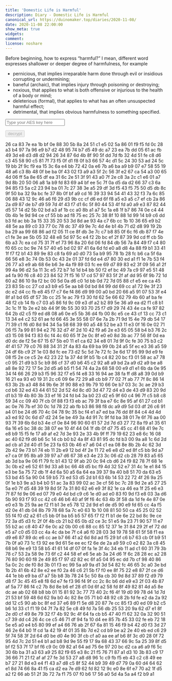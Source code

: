 ```yaml
---
title: 'Domestic Life is Harmful'
description: Diary - Domestic Life is Harmful
canonical_url: https://duinomaker.top/diaries/2020-11-08/
date: 2020-11-08 22:00:00
show_meta: true
widgets:
comment:
license: noshare
---
```


Before beginning, how to express “harmful?” I mean, different word expresses shallower or deeper degree of harmfulness, for example
- pernicious, that implies irreparable harm done through evil or insidious corrupting or undermining;
- baneful (archaic), that implies injury through poisoning or destroying;
- noxious, that applies to what is both offensive or injurious to the health of a body or mind;
- deleterious (formal), that applies to what has an often unsuspected harmful effect;
- detrimental, that implies obvious harmfulness to something specified.

<script async src="https://server.duinomaker.top/blog/assets/crypto-js.min.js" defer></script>
<script src="https://server.duinomaker.top/blog/assets/decrypt.js" defer></script>
<div class="field has-addons">
<p class="control has-icons-left">
    <input id="password" class="input" type="password" maxlength="16" placeholder="Type your AES key here" digest="06c827befa68038b94d9acdd87e8353a183db6dbe0b47d55fe9e8002812ce709">
    <span class="icon is-small is-left">
        <i id="input-bar-icon" class="fas fa-lock"></i>
    </span>
</p>
<p class="control">
    <button id="decrypt" class="button" onclick="decryptAll()" disabled>decrypt</button>
</p>
</div>

<span class="encrypted" iv="B8j+iDXtJh0Y2i/u">26 ca 83 7e ea 1b bf 0e 88 30 5b 8a 24 51 c1 e5 02 5a 86 01 f9 f5 fd 0c 28 a3 b4 97 7a 96 e9 b7 d2 48 95 74 b7 d5 49 dc a7 23 ea 7b dd 05 61 ac fb 49 3d e8 d3 d8 d2 94 26 34 87 6d 4b 8f 90 5f dd 7d fb 32 4d 51 fe c8 d6 c3 45 58 90 c5 81 7f 73 f5 0f d1 f8 0f b3 66 57 4c d1 5c 24 30 53 ad 24 5c 19 bb 2f 9c f9 ea 15 3c 6a e4 bb 72 42 0a e6 7b a6 ba a9 b9 07 e7 58 55 19 48 a6 c3 8b 48 0f be ba 0f 43 02 f3 a9 a3 5f 2c 56 3f e2 67 ca 54 a3 00 65 4d 06 ff 5a 8e 65 df ea 31 6c 2e 51 3f 91 43 a0 7f 2e c8 3a 2c c1 e6 01 a7 9d 8b 20 50 06 a8 1a b9 fd 83 69 a4 bf ee 5c 7f 0a d5 da d2 66 37 c3 6a 94 85 f3 5a c2 23 94 ba 01 7c 27 38 3e a5 29 df 3d f5 43 f5 75 50 d5 db 8c 9f 50 ba 32 9a bc fe 37 8b 0f bf a9 cd 16 39 33 94 54 41 43 32 f3 7a 6c 85 06 88 43 12 9c 46 a6 f6 29 d3 9b cc cf d6 ed 6f f8 a5 e3 a5 c7 ef cb 2a 86 2a d9 87 de b7 d9 59 7d 4f 43 f7 d1 6c 5f 80 44 53 4f fd a0 a9 e3 87 82 44 d5 57 14 d2 5b 02 bd a3 af 1b cc a0 8b a1 a7 5c 1a e8 1f b7 86 74 0e c4 44 0b 4b 1e 9d 94 ce cf 55 bb ad f8 75 ec 25 7c 38 8f 10 88 1d 99 14 b9 c6 dd b3 fd ac bb 3a 15 33 35 20 53 3d 8d ae 93 4a c7 6b cc 1b 10 36 65 e9 b2 48 5e aa 89 c0 33 77 0c 78 dc 37 49 9e 7c 4d 4e b1 4b 71 d2 d8 99 19 2b ba 29 aa 99 68 86 ad f2 05 11 ce 8f db 3e 7c c7 b8 85 0f 6c f6 db 87 f7 4e c1 fe 3e ae 5b 05 32 48 e8 5d 97 5c e4 f2 2b bc ef 2f 87 39 9d cd ff cb 5b 6b a3 7c ea cd 75 31 7f ef 73 96 8a 20 6d 06 fd 84 db 56 7a 84 49 f7 c4 80 f0 65 cc bc 9e 74 57 40 e5 bd 02 97 41 6a 6d fd e0 a8 d8 4a 88 f9 b1 33 41 1f f7 f2 b1 43 89 9e 83 c8 fa 69 a0 d0 73 5a b9 95 78 1b 28 fc b6 ca 5f 6a 66 56 e8 3c 74 0b 53 0c 43 2e 01 37 fd 6d e4 d7 80 30 ed a1 f1 1e 7b 53 f4 26 77 a3 e9 ab 68 6e b6 3e 4a f9 89 03 fc ee 69 d7 89 83 e2 3f 09 56 a1 2f 99 4a 96 d2 5a 11 3c e5 72 b7 1d 1d b4 bb 50 f2 ef bc 49 7a c9 97 e5 51 48 a4 fa 90 f6 c8 40 23 84 52 7f f5 16 17 cd 57 97 83 5f 2f af dd 95 6f 9b 72 1d 60 a2 86 10 9a f2 bc 00 5d 0a d6 c0 1d bb 0d 72 7d 05 88 cf e5 ee ca 45 23 83 5b cc 27 cd a3 b9 e5 5e aa b8 0d bd 84 99 dd 69 cc a1 72 9e 3f 23 dc e2 d4 cc fb e8 45 f7 c7 6e f4 86 d9 99 00 a0 bd 20 66 a5 91 07 53 3f e4 8f a1 bd 65 df 57 3b cc 25 1e ac 79 f3 30 fd 62 5e 66 62 79 4b 60 af ba fe 48 f2 cb 14 fb c7 03 a5 86 fd 9c 09 e3 df a2 b2 89 5e 36 a9 ea d2 f1 c8 b1 3c 1c 1f 1b 2e e2 bb 44 9f 9b 55 30 93 70 25 f7 d9 29 74 43 4e ca fe 97 82 64 2b d2 c5 f9 ed d8 08 a6 0e e5 5b 36 d4 fb 00 8c e5 ce 43 cf 13 cc 73 c1 13 34 e4 c2 52 61 ae fd 66 45 3e 55 58 07 6e 7a 2b 71 9d 15 4e 79 db 54 17 71 39 c1 f6 d0 8d 94 34 5a 58 68 39 60 a5 48 52 be a3 11 e3 0f 16 0e 02 71 06 f5 7a 99 81 94 e2 76 32 d7 4f 2d 10 42 f9 a6 2e e3 65 05 58 b4 b3 76 2c d3 15 08 94 f3 83 6c f4 4c 60 65 1f 2e 0c 8f e0 e0 8d 3b ac 77 56 8f 0d ea d0 dc de f2 5e 67 15 67 5b e0 11 e1 ca 62 34 e8 01 7d 9f 0c fe 30 75 b3 c2 4f 41 57 79 c0 76 88 34 31 2f 4a 83 4a 69 ba 99 0b 24 a5 5f ec e3 36 a5 59 24 df 6b c9 2f 1e 03 8d fc ee 73 d2 5c 5d 7e 72 fc 3e 6d 17 95 99 9d e9 fe 08 f5 2e ce c5 2e 42 23 22 1a 37 4d 9f b5 1b c4 82 20 bc f3 01 58 ac a7 78 c0 95 21 d9 b3 5c b9 86 cf 37 d0 b6 45 c2 92 a8 a9 bd 2a a9 d2 a9 be a8 a8 8e 92 72 17 5e 2d d5 a6 b5 f1 54 74 4a 2a 68 58 00 e9 d1 e1 6b da 0e 95 34 f4 66 26 29 b3 f5 96 32 f7 e5 f4 e8 33 16 94 ae 38 fa ff d8 a8 39 0d b9 16 21 ea 93 e0 19 31 2c c6 09 6e 72 29 a8 cb b9 77 02 7f ab 77 7f 8c 86 14 63 3b 2b a3 48 84 9b 6e 3f 90 88 e3 9b 79 10 66 0e b7 03 3c 3c ae 29 b3 cd b6 32 ed 43 44 61 52 2d 52 4d 8c d0 3d 47 72 d4 e3 de 43 d9 83 20 9d d1 b3 19 4b 80 3b 33 ef 16 24 fd b4 3a b0 23 d2 e5 9f 60 c4 96 7f c5 b8 c8 59 34 cc 09 40 7f cb 0f 88 f3 f3 eb ac 79 3f ba e7 6c 8e 95 af 61 27 cd b1 ac 0e 76 7b ef 30 0c 1d 78 22 ab fb b3 86 98 f8 dc a9 d9 5d 03 df 26 c6 91 a4 01 be 24 d6 70 4c 04 78 9c 35 bc f4 e1 a7 ed ba 76 dd 8f 84 c4 4d 4d a3 ed 92 0c 6d d7 d2 24 5e be 49 3a 4d 91 7c 9f fd ba 38 01 7e 6f 76 aa 00 93 7f 39 6b 6d b3 4e cf 0e 84 96 90 60 61 57 2d 7d d3 27 72 8a f9 a1 35 61 6a 16 e5 bc 38 dc 38 07 ee 10 4f 44 04 1f db 0f d7 75 45 cc 41 68 41 9e 7c e8 b9 15 f5 fe 17 a9 af e2 7d 3e 93 2e 33 4b 9f ff 79 19 62 23 e8 6c 16 08 ac 40 62 f9 d6 b6 5c 14 cb b0 b2 4a 8f 43 81 95 dc fd b3 00 9a a8 1c 6d 2d ad cb a1 2d 40 d1 5e 23 fa 63 0b 46 e7 a6 04 c1 ea 08 8e 8b 2b 4c 62 3d 2b 42 9e 73 b1 74 eb 11 2b e9 12 bd 4f 2e 11 72 e6 e8 d2 ed 8f c5 bb 9d a7 e7 ca 0f 95 8b a9 39 97 a7 d6 67 38 e3 4e 23 3c 06 d2 cb 28 79 83 a5 65 ab 3d ba 9e 06 f1 79 fc b1 43 12 9f ab 20 0c 94 cb d6 24 f9 82 78 7f 68 1e 3c 0b e2 e6 52 61 9d 33 a8 bc 66 48 d5 bc f9 4d 32 52 e7 31 4c 1e e1 84 15 e3 be 5a 75 72 db 1f 4d 6a 50 a5 6a 64 ea 39 37 9a 40 b8 51 70 da 63 e5 53 bd 45 5a 90 04 59 b5 73 ed 53 d5 2d b1 63 6b 14 53 22 72 4f 26 9a 25 0f 1e b3 9e a3 b4 b0 51 ac 3a 83 99 02 ac 3e cf 56 bc 7c 28 9d 2e a5 27 25 5a e0 7f d5 48 39 19 8d 5f 7a 31 80 62 e6 e9 3f 82 1e ca 46 ea 1f 25 e6 e3 7f 87 fd 9e 06 ed 07 79 e0 4d bd c9 c6 1e d0 ad e0 83 f0 9d f3 e8 03 3a d6 5b 90 93 f7 93 cc 42 c6 46 b6 40 af 9f f6 4c 63 4b 3f 58 da 1d fe 4e 87 0e e0 e3 1b 25 9a ae f2 f1 b1 3e e5 78 12 2d 9d e1 de d5 90 e9 fd 65 cc 4a f5 d2 0e 41 db 04 8b 79 78 68 5a 7c e0 63 1b 10 08 81 50 50 ca 45 25 02 52 55 f4 f0 d2 a2 61 c5 bb 0f ba b5 b5 57 65 f7 f2 f1 b1 de 6e 22 bd 8c 9e ce 72 3a d5 d3 fc 2f 0f 4b cb 21 b2 65 0b d2 ce 3c 51 e5 9a 23 71 90 57 11 e7 55 b2 ac c8 40 47 6e 0c a2 0b 00 c6 88 cc 85 12 37 1e 31 84 29 2f ef 72 dd e5 a7 c0 d5 03 cc 4a 4c da be 7f c4 a6 f0 28 03 3d 19 78 58 61 5f 58 f1 ea d9 e6 87 89 dc e6 cc ae b7 66 41 a2 6d 8d ad f5 29 bf c6 b7 63 cb 0f b9 51 7b 0f a0 73 1c f3 92 ee 9d 61 5e ee ec f2 6e de 2a a9 59 c0 e2 82 3a c8 45 68 b6 9e e9 13 58 b5 41 61 14 df 07 0f fa 1e 3f 4c 34 eb 11 ad c1 60 31 79 3b 78 c7 53 2a 58 9e 73 6f c2 44 58 ef e6 5e ab 3a 24 d6 1f 6c 28 28 ec a2 28 76 80 90 60 f8 2e 49 85 f7 97 d2 82 ec 6f a5 04 95 ec dd 7b cf 98 40 86 5a 0c 2c de f0 8d 3b 01 f3 ec 99 5a a9 9a d1 3d 54 82 fc 46 65 3c a0 3e bd 1b 2b 41 6b 42 8e e2 ee f0 2a 46 c6 21 5b f7 f0 ee 8f 75 22 e8 87 2f ce d6 44 1e bb e9 ba d7 a7 5b b8 3b 78 24 5c 50 8a cb 30 9d 8d 37 89 f2 d9 79 d8 f7 3c 45 45 e8 f8 6d e7 fe f3 96 f4 9f cc 2c 8c b6 dd e9 e3 2f 03 4b 87 af 5a 77 86 f4 c2 7b 8d 8e b6 ef 28 d1 0d 6f a2 58 fd 8f 49 82 81 4d a5 8e dc ae ab 02 68 b8 bb 01 15 81 92 3c 77 73 40 2c f6 4f 19 d0 99 78 d4 1d 7d 21 53 bf 59 48 6d 62 9a b0 4c 82 8e 05 71 b0 48 92 c8 2b fd fe e2 da 2a 92 dd 12 c5 90 ab bc 8f ed 37 e6 89 f1 5e d8 20 87 7e cc 85 f3 d0 ed 09 b2 c5 b6 1d 33 c1 f1 19 04 7f 7a 82 5e c8 49 fd 7a 56 db 25 53 20 9a 62 d7 e1 8f 2e d0 cf 49 8e 79 32 f7 4b 92 9c 4f 64 fa cb b5 47 40 f1 62 32 0a 32 90 51 c7 39 dd c4 26 4c ce c5 46 71 df 94 fa 10 d4 ee 85 7b 45 33 02 fe eb 72 18 5e e5 a0 e4 b5 80 99 ef a4 66 76 ab 2f 67 6a 81 15 46 f9 b4 42 d0 f3 3d 27 46 2e 64 b0 1f cd 1a 42 19 4f 01 35 8b 7d e2 cd b9 be a2 2e 40 eb ed c6 29 5f 74 58 3f 2d 64 d0 be d0 4e 90 3f cb cf a0 aa ee af b6 8f 3c d0 28 0f 72 95 4d 7c 2d 51 e4 b1 ad b8 9d 9e 55 f9 17 9a 68 43 37 66 9c 5a 25 39 8f d5 bf f2 53 7f 17 bf f6 c9 0c 09 82 a1 64 ad 75 6e 97 20 bc d2 ca a6 a9 f6 5c 30 6b ba 31 a3 63 a9 25 82 f9 65 e3 8c 21 f5 76 71 87 a1 d3 10 3b 83 c9 17 36 66 71 21 f2 af af 27 fe 3d 53 27 a8 d8 96 1c c9 fb f5 eb 43 c2 c8 49 ee b7 27 21 8d e3 e4 f1 43 a7 d8 c5 8f 52 44 b9 39 49 d7 79 0a 60 d4 64 62 e1 8d 74 66 8a 41 f5 ca d2 ea 7e d9 62 fd 82 12 9c e0 8e 6f e7 70 a2 1f d5 a2 f2 66 ab 51 2f 3b 72 7a f1 75 07 f0 b6 17 56 a0 5d 4a 5a a4 f2 b9 a1</span>